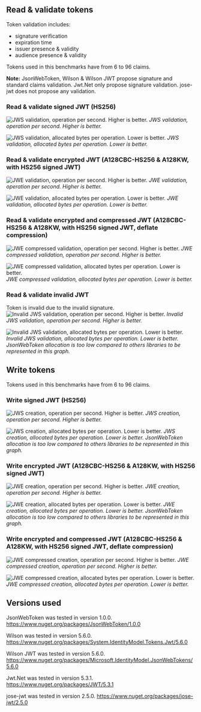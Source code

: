 ## Read & validate tokens
Token validation includes:
* signature verification
* expiration time 
* issuer presence & validity
* audience presence & validity

Tokens used in this benchmarks have from 6 to 96 claims.

**Note:** JsonWebToken, Wilson & Wilson JWT propose signature and standard claims validation. Jwt.Net only propose signature validation. jose-jwt does not propose any validation.

### Read & validate signed JWT (HS256)
![JWS validation, operation per second. Higher is better.](docs/validate_jws_ops.png)
*JWS validation, operation per second. Higher is better.*

![JWS validation, allocated bytes per operation. Lower is better.](docs/validate_jws_allocated.png)
*JWS validation, allocated bytes per operation. Lower is better.*

### Read & validate encrypted JWT (A128CBC-HS256 & A128KW, with HS256 signed JWT)
![JWE validation, operation per second. Higher is better.](docs/validate_jwe_ops.png)
*JWE validation, operation per second. Higher is better.*

![JWE validation, allocated bytes per operation. Lower is better.](docs/validate_jwe_allocated.png)
*JWE validation, allocated bytes per operation. Lower is better.*

### Read & validate encrypted and compressed JWT (A128CBC-HS256 & A128KW, with HS256 signed JWT, deflate compression)
![JWE compressed validation, operation per second. Higher is better.](docs/validate_jwec_ops.png)
*JWE compressed validation, operation per second. Higher is better.*

![JWE compressed validation, allocated bytes per operation. Lower is better.](docs/validate_jwec_allocated.png)
*JWE compressed validation, allocated bytes per operation. Lower is better.*

### Read & validate invalid JWT
Token is invalid due to the invalid signature. 
![Invalid JWS validation, operation per second. Higher is better.](docs/validate_jwsi_ops.png)
*Invalid JWS validation, operation per second. Higher is better.*

![Invalid JWS validation, allocated bytes per operation. Lower is better.](docs/validate_jwsi_allocated.png)
*Invalid JWS validation, allocated bytes per operation. Lower is better.*
*JsonWebToken allocation is too low compared to others libraries to be represented in this graph.*

## Write tokens
Tokens used in this benchmarks have from 6 to 96 claims.

### Write signed JWT (HS256)
![JWS creation, operation per second. Higher is better.](docs/write_jws_ops.png)
*JWS creation, operation per second. Higher is better.*

![JWS creation, allocated bytes per operation. Lower is better.](docs/write_jws_allocated.png)
*JWS creation, allocated bytes per operation. Lower is better.*
*JsonWebToken allocation is too low compared to others libraries to be represented in this graph.*

### Write encrypted JWT (A128CBC-HS256 & A128KW, with HS256 signed JWT)
![JWE creation, operation per second. Higher is better.](docs/write_jwe_ops.png)
_JWE creation, operation per second. Higher is better._

![JWE creation, allocated bytes per operation. Lower is better.](docs/write_jwe_allocated.png)
_JWE creation, allocated bytes per operation. Lower is better._
*JsonWebToken allocation is too low compared to others libraries to be represented in this graph.*

### Write encrypted and compressed JWT (A128CBC-HS256 & A128KW, with HS256 signed JWT, deflate compression)
![JWE compressed creation, operation per second. Higher is better.](docs/write_jwec_ops.png)
*JWE compressed creation, operation per second. Higher is better.*

![JWE compressed creation, allocated bytes per operation. Lower is better.](docs/write_jwec_allocated.png)
*JWE compressed creation, allocated bytes per operation. Lower is better.*

## Versions used
JsonWebToken was tested in version 1.0.0.
https://www.nuget.org/packages/JsonWebToken/1.0.0

Wilson was tested in version 5.6.0.
https://www.nuget.org/packages/System.IdentityModel.Tokens.Jwt/5.6.0

Wilson JWT was tested in version 5.6.0.
https://www.nuget.org/packages/Microsoft.IdentityModel.JsonWebTokens/5.6.0

Jwt.Net was tested in version 5.3.1.
https://www.nuget.org/packages/JWT/5.3.1

jose-jwt was tested in version 2.5.0.
https://www.nuget.org/packages/jose-jwt/2.5.0
